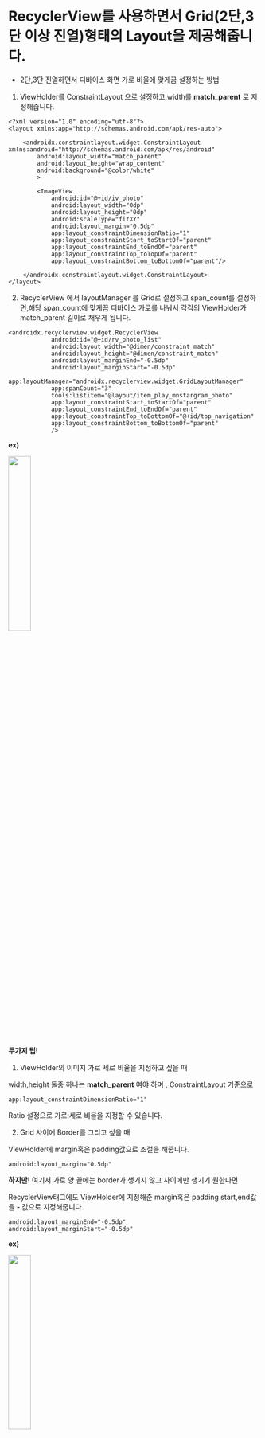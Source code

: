 # RecyclerView를 사용하면서 Grid(2단,3단 이상 진열)형태의 Layout을 제공해줍니다.

* 2단,3단 진열하면서 디바이스 화면 가로 비율에 맞게끔 설정하는 방법

1. ViewHolder를 ConstraintLayout 으로 설정하고,width를 **match_parent** 로 지정해줍니다.

```
<?xml version="1.0" encoding="utf-8"?>
<layout xmlns:app="http://schemas.android.com/apk/res-auto">

    <androidx.constraintlayout.widget.ConstraintLayout xmlns:android="http://schemas.android.com/apk/res/android"
        android:layout_width="match_parent"
        android:layout_height="wrap_content"
        android:background="@color/white"
        >

        <ImageView
            android:id="@+id/iv_photo"
            android:layout_width="0dp"
            android:layout_height="0dp"
            android:scaleType="fitXY"
            android:layout_margin="0.5dp"
            app:layout_constraintDimensionRatio="1"
            app:layout_constraintStart_toStartOf="parent"
            app:layout_constraintEnd_toEndOf="parent"
            app:layout_constraintTop_toTopOf="parent"
            app:layout_constraintBottom_toBottomOf="parent"/>

    </androidx.constraintlayout.widget.ConstraintLayout>
</layout>
```

2. RecyclerView 에서 layoutManager 를 Grid로 설정하고 span_count를 설정하면,해당 span_count에 맞게끔 디바이스 가로를 나눠서 각각의 ViewHolder가 match_parent 길이로 채우게 됩니다.

```
<androidx.recyclerview.widget.RecyclerView
            android:id="@+id/rv_photo_list"
            android:layout_width="@dimen/constraint_match"
            android:layout_height="@dimen/constraint_match"
            android:layout_marginEnd="-0.5dp"
            android:layout_marginStart="-0.5dp"
            app:layoutManager="androidx.recyclerview.widget.GridLayoutManager"
            app:spanCount="3"
            tools:listitem="@layout/item_play_mnstargram_photo"
            app:layout_constraintStart_toStartOf="parent"
            app:layout_constraintEnd_toEndOf="parent"
            app:layout_constraintTop_toBottomOf="@+id/top_navigation"
            app:layout_constraintBottom_toBottomOf="parent"
            />
```

**ex)** 

<img src="https://user-images.githubusercontent.com/56852682/210162396-6f0d4e04-9b81-4bb8-83bc-d9cd32d1bad3.jpg" width="30%" height="30%"/>



**두가지 팁!**


1. ViewHolder의 이미지 가로 세로 비율을 지정하고 싶을 때

width,height 둘중 하나는 **match_parent** 여야 하며 , ConstraintLayout 기준으로

```
app:layout_constraintDimensionRatio="1"
```
Ratio 설정으로 가로:세로 비율을 지정할 수 있습니다.


2. Grid 사이에 Border를 그리고 싶을 때

ViewHolder에 margin혹은 padding값으로 조절을 해줍니다.

```
android:layout_margin="0.5dp"
```

**하지만!** 여기서 가로 양 끝에는 border가 생기지 않고 사이에만 생기기 원한다면

RecyclerView태그에도 ViewHolder에 지정해준 margin혹은 padding start,end값을 **-** 값으로 지정해줍니다.

```
android:layout_marginEnd="-0.5dp"
android:layout_marginStart="-0.5dp"
```

**ex)**


<img src="https://user-images.githubusercontent.com/56852682/210162407-09abaf84-c6ce-4e6e-a0cc-ca47663b667a.jpg" width="30%" height="30%"/>

